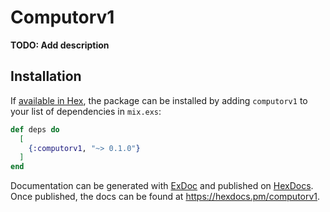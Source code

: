 # Computorv1

**TODO: Add description**

## Installation

If [available in Hex](https://hex.pm/docs/publish), the package can be installed
by adding `computorv1` to your list of dependencies in `mix.exs`:

```elixir
def deps do
  [
    {:computorv1, "~> 0.1.0"}
  ]
end
```

Documentation can be generated with [ExDoc](https://github.com/elixir-lang/ex_doc)
and published on [HexDocs](https://hexdocs.pm). Once published, the docs can
be found at <https://hexdocs.pm/computorv1>.

